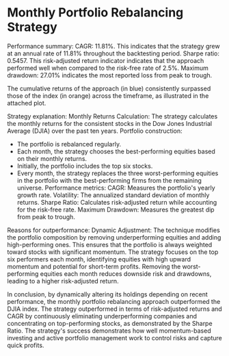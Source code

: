 # Monthly Portfolio Rebalancing Strategy
Performance summary:
CAGR: 11.81%. This indicates that the strategy grew at an annual rate of 11.81% throughout the backtesting period.
Sharpe ratio: 0.5457. This risk-adjusted return indicator indicates that the approach performed well when compared to the risk-free rate of 2.5%.
Maximum drawdown: 27.01% indicates the most reported loss from peak to trough.

The cumulative returns of the approach (in blue) consistently surpassed those of the index (in orange) across the timeframe, as illustrated in the attached plot.

Strategy explanation:
Monthly Returns Calculation: The strategy calculates the monthly returns for the consistent stocks in the Dow Jones Industrial Average (DJIA) over the past ten years. 
Portfolio construction: 
- The portfolio is rebalanced regularly.
- Each month, the strategy chooses the best-performing equities based on their monthly returns.
- Initially, the portfolio includes the top six stocks.
- Every month, the strategy replaces the three worst-performing equities in the portfolio with the best-performing firms from the remaining universe.
Performance metrics: 
CAGR: Measures the portfolio's yearly growth rate.
Volatility: The annualized standard deviation of monthly returns.
Sharpe Ratio: Calculates risk-adjusted return while accounting for the risk-free rate.
Maximum Drawdown: Measures the greatest dip from peak to trough.

Reasons for outperformance:
Dynamic Adjustment: The technique modifies the portfolio composition by removing underperforming equities and adding high-performing ones. This ensures that the portfolio is always weighted toward stocks with significant momentum.
The strategy focuses on the top six performers each month, identifying equities with high upward momentum and potential for short-term profits.
Removing the worst-performing equities each month reduces downside risk and drawdowns, leading to a higher risk-adjusted return.

In conclusion, by dynamically altering its holdings depending on recent performance, the monthly portfolio rebalancing approach outperformed the DJIA index. The strategy outperformed in terms of risk-adjusted returns and CAGR by continuously eliminating underperforming companies and concentrating on top-performing stocks, as demonstrated by the Sharpe Ratio. The strategy's success demonstrates how well momentum-based investing and active portfolio management work to control risks and capture quick profits.

